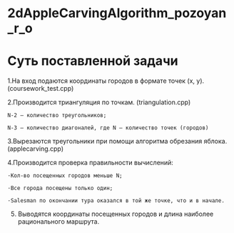 # 2dAppleCarvingAlgorithm_pozoyan_r_o
# Суть поставленной задачи

1.На вход подаются координаты городов в формате точек (x, y). (coursework_test.cpp)

2.Производится триангуляция по точкам. (triangulation.cpp)

	N-2 – количество треугольников;

	N-3 – количество диагоналей, где N – количество точек (городов)


3.Вырезаются треугольники при помощи алгоритма обрезания яблока. (applecarving.cpp)


4.Производится проверка правильности вычислений:

 	·Кол-во посещенных городов меньше N;

 	·Все города посещены только один;

 	·Salesman по окончании тура оказался в той же точке, что и в начале.
  




5. Выводятся координаты посещенных городов и длина наиболее рационального маршрута.
